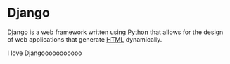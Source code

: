 <h1>Django</h1>

<p>Django is a web framework written using <a href="/wiki/Python">Python</a> that allows for the design of web applications that generate <a href="/wiki/HTML">HTML</a> dynamically.</p>

<p>I love Djangooooooooooo</p>